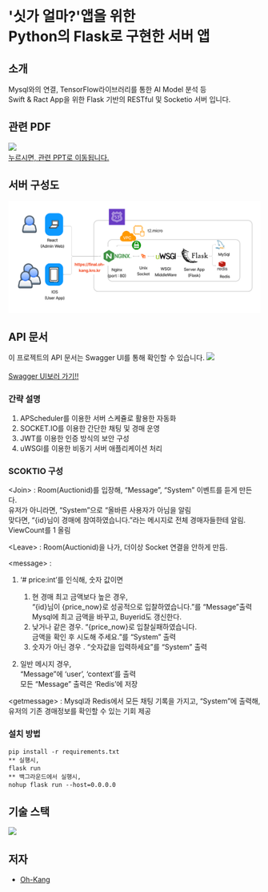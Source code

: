 # '싯가 얼마?'앱을 위한 <br/> Python의 Flask로 구현한 서버 앱

## 소개
Mysql와의 연결, TensorFlow라이브러리를 통한 AI Model 분석 등          
Swift & Ract App을 위한 Flask 기반의 RESTful 및 Socketio 서버 입니다.

## 관련 PDF
<a href ="https://docs.google.com/presentation/d/1guynCM9FxU7GH3fNlxiqnO5YECwNdO_zMQWiROuSxUU/edit?usp=sharing">
    <img src = https://github.com/Oh-Kang94/SeasonFinal_Main_Server_Flask/blob/master/readme/images/PPT.png>
    <br/>             
  누르시면, 관련 PPT로 이동됩니다.
</a>

## 서버 구성도
<img src = https://github.com/Oh-Kang94/SeasonFinal_Main_Server_Flask/blob/master/readme/images/Server.png>

## API 문서
이 프로젝트의 API 문서는 Swagger UI를 통해 확인할 수 있습니다.
<a href="https://final.oh-kang.kro.kr">
    <img src = https://github.com/Oh-Kang94/SeasonFinal_Main_Server_Flask/blob/master/readme/images/SwaggerUI.png>
    <br/>             
  Swagger UI보러 가기!!
</a>    

### 간략 설명 
1. APScheduler를 이용한 서버 스케쥴로 활용한 자동화
2. SOCKET.IO를 이용한 간단한 채팅 및 경매 운영
3. JWT를 이용한 인증 방식의 보안 구성
4. uWSGI를 이용한 비동기 서버 애플리케이션 처리

### SCOKTIO 구성
\<Join> : Room(Auctionid)를 입장해, “Message”, “System” 이벤트를 듣게 만든다.<br>
유저가 아니라면, “System”으로 “올바른 사용자가 아님을 알림 <br>
맞다면, “{id}님이 경매에 참여하였습니다.”라는 메시지로 전체 경매자들한테 알림.<br>
ViewCount를 1 올림<br>

\<Leave> : Room(Auctionid)을 나가, 더이상 Socket 연결을 안하게 만듬.


\<message> : 
1) ‘# price:int’를 인식해, 숫자 값이면    
    1. 현 경매 최고 금액보다 높은 경우,<br> “{id}님이 {price_now}로 성공적으로 입찰하였습니다.”를 “Message”출력<br>
    Mysql에 최고 금액을 바꾸고, Buyerid도 갱신한다.<br>
    2. 낮거나 같은 경우. “{price_now}로 입찰실패하였습니다.<br> 금액을 확인 후 시도해 주세요.”를 “System” 출력
    3. 숫자가 아닌 경우 . “숫자값을 입력하세요”를  “System” 출력

2) 일반 메시지 경우,
   <br> “Message”에 ‘user’, ‘context’를 출력<br>모든 “Message” 출력은 ‘Redis’에 저장


\<getmessage> : Mysql과 Redis에서 모든 채팅 기록을 가지고, “System”에 출력해, 유저의 기존 경매정보를 확인할 수 있는 기회 제공

### 설치 방법
    pip install -r requirements.txt
    ** 실행시,
    flask run
    ** 백그라운드에서 실행시,
    nohup flask run --host=0.0.0.0    

## 기술 스택
  <img src="https://skillicons.dev/icons?i=aws,mysql,py,flask,tensorflow,nginx,redis"/>

## 저자

- [Oh-Kang](https://github.com/Oh-Kang94)
